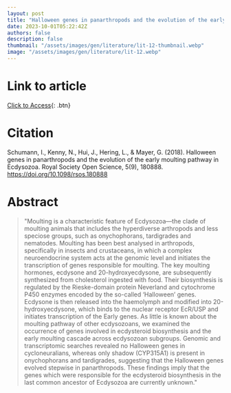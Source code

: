 ```yaml
---
layout: post
title: "Halloween genes in panarthropods and the evolution of the early moulting pathway in Ecdysozoa"
date: 2023-10-01T05:22:42Z
authors: false
description: false
thumbnail: "/assets/images/gen/literature/lit-12-thumbnail.webp"
image: "/assets/images/gen/literature/lit-12.webp"
---
```

# Link to article
[Click to Access]([https://www.sciencedirect.com/science/article/abs/pii/S1369527499000259?via%3Dihub](https://royalsocietypublishing.org/doi/10.1098/rsos.180888)){: .btn}

# Citation
Schumann, I., Kenny, N., Hui, J., Hering, L., & Mayer, G. (2018). Halloween genes in panarthropods and the evolution of the early moulting pathway in Ecdysozoa. Royal Society Open Science, 5(9), 180888. https://doi.org/10.1098/rsos.180888

# Abstract
  > "Moulting is a characteristic feature of Ecdysozoa—the clade of moulting animals that includes the hyperdiverse arthropods and less speciose groups, such as onychophorans, tardigrades and nematodes. Moulting has been best analysed in arthropods, specifically in insects and crustaceans, in which a complex neuroendocrine system acts at the genomic level and initiates the transcription of genes responsible for moulting. The key moulting hormones, ecdysone and 20-hydroxyecdysone, are subsequently synthesized from cholesterol ingested with food. Their biosynthesis is regulated by the Rieske-domain protein Neverland and cytochrome P450 enzymes encoded by the so-called ‘Halloween’ genes. Ecdysone is then released into the haemolymph and modified into 20-hydroxyecdysone, which binds to the nuclear receptor EcR/USP and initiates transcription of the Early genes. As little is known about the moulting pathway of other ecdysozoans, we examined the occurrence of genes involved in ecdysteroid biosynthesis and the early moulting cascade across ecdysozoan subgroups. Genomic and transcriptomic searches revealed no Halloween genes in cycloneuralians, whereas only shadow (CYP315A1) is present in onychophorans and tardigrades, suggesting that the Halloween genes evolved stepwise in panarthropods. These findings imply that the genes which were responsible for the ecdysteroid biosynthesis in the last common ancestor of Ecdysozoa are currently unknown."
